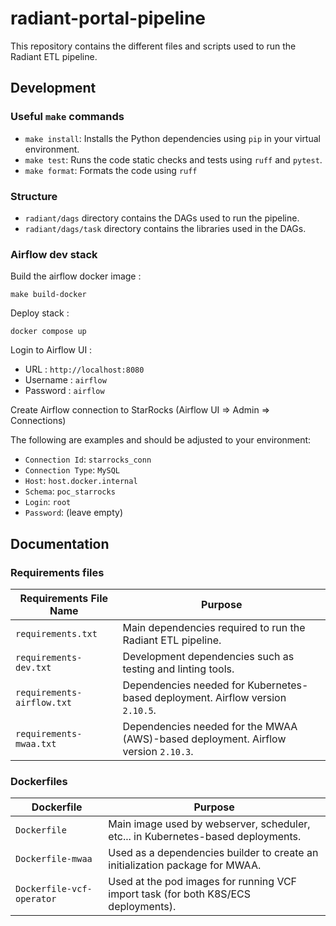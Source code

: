 # radiant-portal-pipeline

This repository contains the different files and scripts used to run the Radiant ETL pipeline.

## Development

### Useful `make` commands

- `make install`: Installs the Python dependencies using `pip` in your virtual environment.
- `make test`: Runs the code static checks and tests using `ruff` and `pytest`.
- `make format`: Formats the code using `ruff`

### Structure

- `radiant/dags` directory contains the DAGs used to run the pipeline.
- `radiant/dags/task` directory contains the libraries used in the DAGs.


### Airflow dev stack

Build the airflow docker image :

```
make build-docker
```

Deploy stack :

```
docker compose up 
```

Login to Airflow UI :

- URL : `http://localhost:8080`
- Username : `airflow`
- Password : `airflow`

Create Airflow connection to StarRocks (Airflow UI => Admin => Connections)

The following are examples and should be adjusted to your environment:

- `Connection Id`: `starrocks_conn`
- `Connection Type`: `MySQL`
- `Host`: `host.docker.internal`
- `Schema`: `poc_starrocks`
- `Login`: `root`
- `Password`: (leave empty)

## Documentation

### Requirements files

| Requirements File Name     | Purpose                                                                            |
|----------------------------|------------------------------------------------------------------------------------|
| `requirements.txt`         | Main dependencies required to run the Radiant ETL pipeline.                        |
| `requirements-dev.txt`     | Development dependencies such as testing and linting tools.                        |
| `requirements-airflow.txt` | Dependencies needed for Kubernetes-based deployment. Airflow version `2.10.5`.     |
| `requirements-mwaa.txt`    | Dependencies needed for the MWAA (AWS)-based deployment. Airflow version `2.10.3`. |

### Dockerfiles

| Dockerfile                | Purpose                                                                            |
|---------------------------|------------------------------------------------------------------------------------|
| `Dockerfile`              | Main image used by webserver, scheduler, etc... in Kubernetes-based deployments.   |
| `Dockerfile-mwaa`         | Used as a dependencies builder to create an initialization package for MWAA.       |
| `Dockerfile-vcf-operator` | Used at the pod images for running VCF import task (for both K8S/ECS deployments). |
